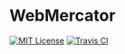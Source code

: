 
# WebMercator

[![MIT License](https://img.shields.io/badge/license-MIT-blue.svg?style=flat-square)](https://github.com/nayutaya/web-mercator-swift/blob/master/LICENSE.txt)
[![Travis CI](https://img.shields.io/travis/nayutaya/web-mercator-swift.svg?style=flat-square)](https://travis-ci.org/nayutaya/web-mercator-swift)
